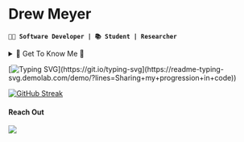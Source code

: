 # Drew Meyer
**`🧑‍💻 Software Developer | 📚 Student | Researcher`**
    
<details>
  <summary> 🧘 Get To Know Me 🧘 </summary>
  Hi, thanks for checking out my GitHub! I'm Drew, a computer science student at the University of Kansas. I graduate in May and will pursue my master's in CS. I am interested in full stack development, artificial intelligence and machine learning. I am interested in deploying AI models and using them in software. In my free time, I enjoy playing recreational basketball, playing video games, and following the stock market. Please feel free to connect with me and check out my YouTube channel. 🤙
</details>

[![Typing SVG]([https://readme-typing-svg.demolab.com?font=Fira+Code&pause=1000&width=435&lines=Damn+I+need+to+lock+the+fuck+in!)](https://git.io/typing-svg](https://readme-typing-svg.demolab.com/demo/?lines=Sharing+my+progression+in+code))

[![GitHub Streak](https://streak-stats.demolab.com?user=drewku42&theme=shadow-blue)](https://git.io/streak-stats)


#### Reach Out
<a href="mailto:drewmeyer28@gmail.com">
  <img src="https://img.shields.io/badge/Email-6d4aff?style=for-the-badge&logo=protonmail&logoColor=white" />
</a>
